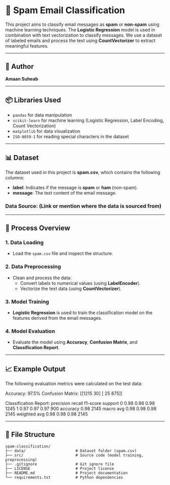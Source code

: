 # 📧 Spam Email Classification

This project aims to classify email messages as **spam** or **non-spam** using machine learning techniques. The **Logistic Regression** model is used in combination with text vectorization to classify messages. We use a dataset of labeled emails and process the text using **CountVectorizer** to extract meaningful features.

---

## 👤 Author

**Amaan Suheab**

---

## 📦 Libraries Used

- `pandas` for data manipulation
- `scikit-learn` for machine learning (Logistic Regression, Label Encoding, Count Vectorization)
- `matplotlib` for data visualization
- `ISO-8859-1` for reading special characters in the dataset

---

## 📊 Dataset

The dataset used in this project is **spam.csv**, which contains the following columns:

- **label**: Indicates if the message is **spam** or **ham** (non-spam).
- **message**: The text content of the email message.

### Data Source: (Link or mention where the data is sourced from)

---

## 🧪 Process Overview

### 1. **Data Loading**
   - Load the `spam.csv` file and inspect the structure.

### 2. **Data Preprocessing**
   - Clean and process the data:
     - Convert labels to numerical values (using **LabelEncoder**).
     - Vectorize the text data (using **CountVectorizer**).

### 3. **Model Training**
   - **Logistic Regression** is used to train the classification model on the features derived from the email messages.

### 4. **Model Evaluation**
   - Evaluate the model using **Accuracy**, **Confusion Matrix**, and **Classification Report**.

---

## 📈 Example Output

The following evaluation metrics were calculated on the test data:

Accuracy: 97.5%
Confusion Matrix:
[[1215 30]
[ 25 875]]

Classification Report:
precision recall f1-score support
0 0.98 0.98 0.98 1245
1 0.97 0.97 0.97 900
accuracy 0.98 2145
macro avg 0.98 0.98 0.98 2145
weighted avg 0.98 0.98 0.98 2145




---

## 📁 File Structure

```
spam-classification/
├── data/                      # Dataset folder (spam.csv)
├── src/                       # Source code (model training, preprocessing)
├── .gitignore                 # Git ignore file
├── LICENSE                    # Project license
├── README.md                  # Project documentation
└── requirements.txt           # Python dependencies

```
